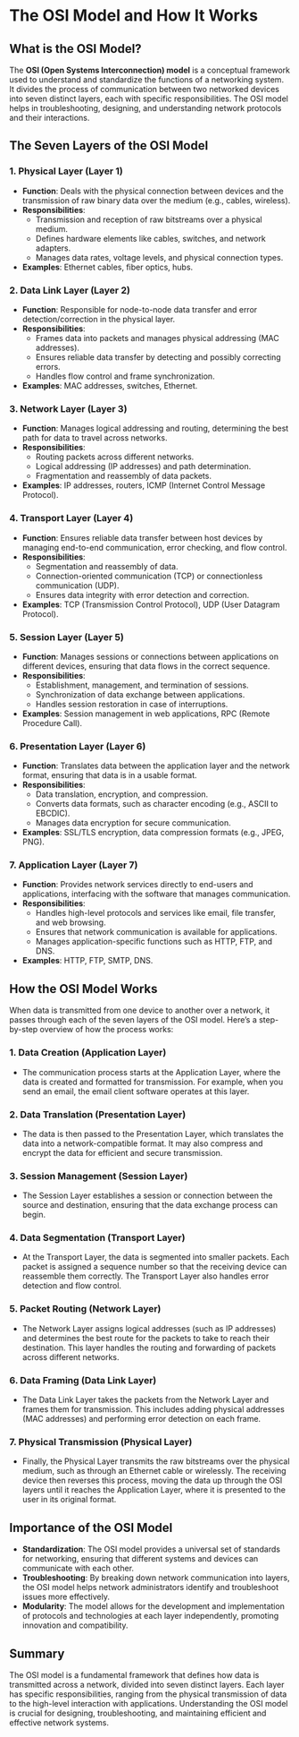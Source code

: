 # The OSI Model and How It Works

## What is the OSI Model?

The **OSI (Open Systems Interconnection) model** is a conceptual framework used to understand and standardize the functions of a networking system. It divides the process of communication between two networked devices into seven distinct layers, each with specific responsibilities. The OSI model helps in troubleshooting, designing, and understanding network protocols and their interactions.

## The Seven Layers of the OSI Model

### 1. **Physical Layer (Layer 1)**
- **Function**: Deals with the physical connection between devices and the transmission of raw binary data over the medium (e.g., cables, wireless).
- **Responsibilities**:
  - Transmission and reception of raw bitstreams over a physical medium.
  - Defines hardware elements like cables, switches, and network adapters.
  - Manages data rates, voltage levels, and physical connection types.
- **Examples**: Ethernet cables, fiber optics, hubs.

### 2. **Data Link Layer (Layer 2)**
- **Function**: Responsible for node-to-node data transfer and error detection/correction in the physical layer.
- **Responsibilities**:
  - Frames data into packets and manages physical addressing (MAC addresses).
  - Ensures reliable data transfer by detecting and possibly correcting errors.
  - Handles flow control and frame synchronization.
- **Examples**: MAC addresses, switches, Ethernet.

### 3. **Network Layer (Layer 3)**
- **Function**: Manages logical addressing and routing, determining the best path for data to travel across networks.
- **Responsibilities**:
  - Routing packets across different networks.
  - Logical addressing (IP addresses) and path determination.
  - Fragmentation and reassembly of data packets.
- **Examples**: IP addresses, routers, ICMP (Internet Control Message Protocol).

### 4. **Transport Layer (Layer 4)**
- **Function**: Ensures reliable data transfer between host devices by managing end-to-end communication, error checking, and flow control.
- **Responsibilities**:
  - Segmentation and reassembly of data.
  - Connection-oriented communication (TCP) or connectionless communication (UDP).
  - Ensures data integrity with error detection and correction.
- **Examples**: TCP (Transmission Control Protocol), UDP (User Datagram Protocol).

### 5. **Session Layer (Layer 5)**
- **Function**: Manages sessions or connections between applications on different devices, ensuring that data flows in the correct sequence.
- **Responsibilities**:
  - Establishment, management, and termination of sessions.
  - Synchronization of data exchange between applications.
  - Handles session restoration in case of interruptions.
- **Examples**: Session management in web applications, RPC (Remote Procedure Call).

### 6. **Presentation Layer (Layer 6)**
- **Function**: Translates data between the application layer and the network format, ensuring that data is in a usable format.
- **Responsibilities**:
  - Data translation, encryption, and compression.
  - Converts data formats, such as character encoding (e.g., ASCII to EBCDIC).
  - Manages data encryption for secure communication.
- **Examples**: SSL/TLS encryption, data compression formats (e.g., JPEG, PNG).

### 7. **Application Layer (Layer 7)**
- **Function**: Provides network services directly to end-users and applications, interfacing with the software that manages communication.
- **Responsibilities**:
  - Handles high-level protocols and services like email, file transfer, and web browsing.
  - Ensures that network communication is available for applications.
  - Manages application-specific functions such as HTTP, FTP, and DNS.
- **Examples**: HTTP, FTP, SMTP, DNS.

## How the OSI Model Works

When data is transmitted from one device to another over a network, it passes through each of the seven layers of the OSI model. Here’s a step-by-step overview of how the process works:

### 1. **Data Creation (Application Layer)**
- The communication process starts at the Application Layer, where the data is created and formatted for transmission. For example, when you send an email, the email client software operates at this layer.

### 2. **Data Translation (Presentation Layer)**
- The data is then passed to the Presentation Layer, which translates the data into a network-compatible format. It may also compress and encrypt the data for efficient and secure transmission.

### 3. **Session Management (Session Layer)**
- The Session Layer establishes a session or connection between the source and destination, ensuring that the data exchange process can begin.

### 4. **Data Segmentation (Transport Layer)**
- At the Transport Layer, the data is segmented into smaller packets. Each packet is assigned a sequence number so that the receiving device can reassemble them correctly. The Transport Layer also handles error detection and flow control.

### 5. **Packet Routing (Network Layer)**
- The Network Layer assigns logical addresses (such as IP addresses) and determines the best route for the packets to take to reach their destination. This layer handles the routing and forwarding of packets across different networks.

### 6. **Data Framing (Data Link Layer)**
- The Data Link Layer takes the packets from the Network Layer and frames them for transmission. This includes adding physical addresses (MAC addresses) and performing error detection on each frame.

### 7. **Physical Transmission (Physical Layer)**
- Finally, the Physical Layer transmits the raw bitstreams over the physical medium, such as through an Ethernet cable or wirelessly. The receiving device then reverses this process, moving the data up through the OSI layers until it reaches the Application Layer, where it is presented to the user in its original format.

## Importance of the OSI Model

- **Standardization**: The OSI model provides a universal set of standards for networking, ensuring that different systems and devices can communicate with each other.
- **Troubleshooting**: By breaking down network communication into layers, the OSI model helps network administrators identify and troubleshoot issues more effectively.
- **Modularity**: The model allows for the development and implementation of protocols and technologies at each layer independently, promoting innovation and compatibility.

## Summary

The OSI model is a fundamental framework that defines how data is transmitted across a network, divided into seven distinct layers. Each layer has specific responsibilities, ranging from the physical transmission of data to the high-level interaction with applications. Understanding the OSI model is crucial for designing, troubleshooting, and maintaining efficient and effective network systems.
